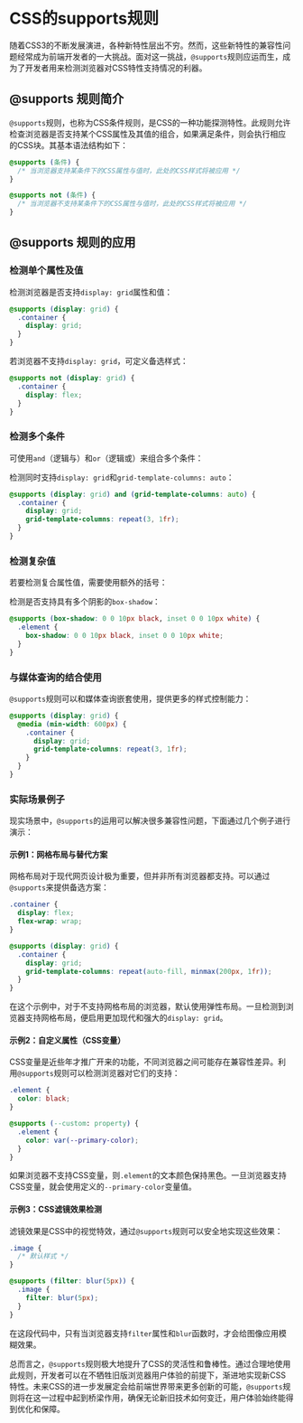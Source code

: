 # CSS的supports规则

随着CSS3的不断发展演进，各种新特性层出不穷。然而，这些新特性的兼容性问题经常成为前端开发者的一大挑战。面对这一挑战，`@supports`规则应运而生，成为了开发者用来检测浏览器对CSS特性支持情况的利器。

## @supports 规则简介

`@supports`规则，也称为CSS条件规则，是CSS的一种功能探测特性。此规则允许检查浏览器是否支持某个CSS属性及其值的组合，如果满足条件，则会执行相应的CSS块。其基本语法结构如下：

```css
@supports (条件) {
  /* 当浏览器支持某条件下的CSS属性与值时，此处的CSS样式将被应用 */
}

@supports not (条件) {
  /* 当浏览器不支持某条件下的CSS属性与值时，此处的CSS样式将被应用 */
}
```

## @supports 规则的应用

### 检测单个属性及值

检测浏览器是否支持`display: grid`属性和值：

```css
@supports (display: grid) {
  .container {
    display: grid;
  }
}
```

若浏览器不支持`display: grid`，可定义备选样式：

```css
@supports not (display: grid) {
  .container {
    display: flex;
  }
}
```

### 检测多个条件

可使用`and`（逻辑与）和`or`（逻辑或）来组合多个条件：

检测同时支持`display: grid`和`grid-template-columns: auto`：

```css
@supports (display: grid) and (grid-template-columns: auto) {
  .container {
    display: grid;
    grid-template-columns: repeat(3, 1fr);
  }
}
```

### 检测复杂值

若要检测复合属性值，需要使用额外的括号：

检测是否支持具有多个阴影的`box-shadow`：

```css
@supports (box-shadow: 0 0 10px black, inset 0 0 10px white) {
  .element {
    box-shadow: 0 0 10px black, inset 0 0 10px white;
  }
}
```

### 与媒体查询的结合使用

`@supports`规则可以和媒体查询嵌套使用，提供更多的样式控制能力：

```css
@supports (display: grid) {
  @media (min-width: 600px) {
    .container {
      display: grid;
      grid-template-columns: repeat(3, 1fr);
    }
  }
}
```

### 实际场景例子

现实场景中，`@supports`的运用可以解决很多兼容性问题，下面通过几个例子进行演示：

#### 示例1：网格布局与替代方案

网格布局对于现代网页设计极为重要，但并非所有浏览器都支持。可以通过`@supports`来提供备选方案：

```css
.container {
  display: flex;
  flex-wrap: wrap;
}

@supports (display: grid) {
  .container {
    display: grid;
    grid-template-columns: repeat(auto-fill, minmax(200px, 1fr));
  }
}
```

在这个示例中，对于不支持网格布局的浏览器，默认使用弹性布局。一旦检测到浏览器支持网格布局，便启用更加现代和强大的`display: grid`。

#### 示例2：自定义属性（CSS变量）

CSS变量是近些年才推广开来的功能，不同浏览器之间可能存在兼容性差异。利用`@supports`规则可以检测浏览器对它们的支持：

```css
.element {
  color: black;
}

@supports (--custom: property) {
  .element {
    color: var(--primary-color);
  }
}
```

如果浏览器不支持CSS变量，则`.element`的文本颜色保持黑色。一旦浏览器支持CSS变量，就会使用定义的`--primary-color`变量值。

#### 示例3：CSS滤镜效果检测

滤镜效果是CSS中的视觉特效，通过`@supports`规则可以安全地实现这些效果：

```css
.image {
  /* 默认样式 */
}

@supports (filter: blur(5px)) {
  .image {
    filter: blur(5px);
  }
}
```

在这段代码中，只有当浏览器支持`filter`属性和`blur`函数时，才会给图像应用模糊效果。

总而言之，`@supports`规则极大地提升了CSS的灵活性和鲁棒性。通过合理地使用此规则，开发者可以在不牺牲旧版浏览器用户体验的前提下，渐进地实现新CSS特性。未来CSS的进一步发展定会给前端世界带来更多创新的可能，`@supports`规则将在这一过程中起到桥梁作用，确保无论新旧技术如何变迁，用户体验始终能得到优化和保障。